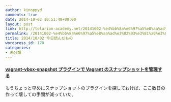 ```yaml
---
author: kinoppyd
comments: true
date: 2014-10-02 16:51:48+00:00
layout: post
link: http://tolarian-academy.net/20141002-%e4%bb%8a%e6%97%a5%e8%aa%ad%e3%82%93%e3%81%a0%e3%82%82%e3%81%ae/
permalink: /20141002-%e4%bb%8a%e6%97%a5%e8%aa%ad%e3%82%93%e3%81%a0%e3%82%82%e3%81%ae
title: 2014/10/02 今日読んだもの
wordpress_id: 170
categories:
- 未分類
---
```


#### [vagrant-vbox-snapshot プラグインで Vagrant のスナップショットを管理する](http://momijiame.tumblr.com/post/69363528770/vagrant-vbox-snapshot-vagrant)


もうちょっと早めにスナップショットのプラグインを探しておけば、ここ数日の作って壊しての手間が減っていた。
